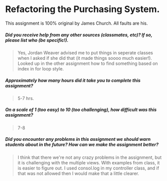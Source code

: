 # Refactoring the Purchasing System.

This assignment is 100% original by James Church. All faults are his.

##### Did you receive help from any other sources (classmates, etc)? If so, please list who (be specific!). #####
> Yes, Jordan Weaver advised me to put things in seperate classes when I asked if she did that (it made things soooo much easier!). Looked up in the other assignment how to find something based on index in for loop style.


##### Approximately how many hours did it take you to complete this assignment? #####
> 5-7 hrs.


##### On a scale of 1 (too easy) to 10 (too challenging), how difficult was this assignment? #####
> 7-8


##### Did you encounter any problems in this assignment we should warn students about in the future? How can we make the assignment better? #####
> I think that there we're not any crazy problems in the assignment, but it is challenging with the multiple views. With examples from class, it is easier to figure out. I used consol.log in my controller class, and if that was not allowed then I would make that a little clearer. 
